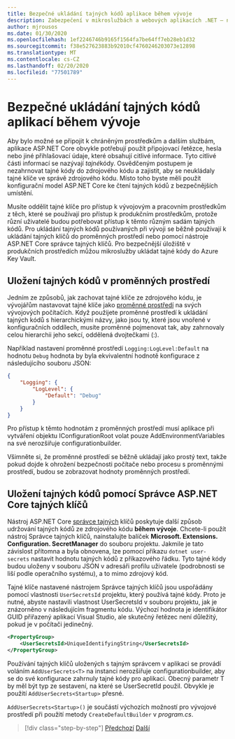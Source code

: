 ```yaml
---
title: Bezpečné ukládání tajných kódů aplikace během vývoje
description: Zabezpečení v mikroslužbách a webových aplikacích .NET – neukládejte tajné klíče vaší aplikace jako hesla, připojovací řetězce nebo klíče rozhraní API ve správě zdrojového kódu. Seznamte se s možnostmi, které můžete použít v ASP.NET Core, zejména musíte pochopit, jak se má řídit uživatel. tajné kódy.
author: mjrousos
ms.date: 01/30/2020
ms.openlocfilehash: 1ef2246746b9165f1564fa7be64ff7eb28eb1d32
ms.sourcegitcommit: f38e527623883b92010cf4760246203073e12898
ms.translationtype: MT
ms.contentlocale: cs-CZ
ms.lasthandoff: 02/20/2020
ms.locfileid: "77501789"
---
```

# <a name="store-application-secrets-safely-during-development"></a>Bezpečné ukládání tajných kódů aplikací během vývoje

Aby bylo možné se připojit k chráněným prostředkům a dalším službám, aplikace ASP.NET Core obvykle potřebují použít připojovací řetězce, hesla nebo jiné přihlašovací údaje, které obsahují citlivé informace. Tyto citlivé části informací se nazývají *tajné*kódy. Osvědčeným postupem je nezahrnovat tajné kódy do zdrojového kódu a zajistit, aby se neukládaly tajné klíče ve správě zdrojového kódu. Místo toho byste měli použít konfigurační model ASP.NET Core ke čtení tajných kódů z bezpečnějších umístění.

Musíte oddělit tajné klíče pro přístup k vývojovým a pracovním prostředkům z těch, které se používají pro přístup k produkčním prostředkům, protože různí uživatelé budou potřebovat přístup k těmto různým sadám tajných kódů. Pro ukládání tajných kódů používaných při vývoji se běžně používají k ukládání tajných klíčů do proměnných prostředí nebo pomocí nástroje ASP.NET Core správce tajných klíčů. Pro bezpečnější úložiště v produkčních prostředích můžou mikroslužby ukládat tajné kódy do Azure Key Vault.

## <a name="store-secrets-in-environment-variables"></a>Uložení tajných kódů v proměnných prostředí

Jedním ze způsobů, jak zachovat tajné klíče ze zdrojového kódu, je vývojářům nastavovat tajné klíče jako [proměnné prostředí](/aspnet/core/security/app-secrets#environment-variables) na svých vývojových počítačích. Když použijete proměnné prostředí k ukládání tajných kódů s hierarchickými názvy, jako jsou ty, které jsou vnořené v konfiguračních oddílech, musíte proměnné pojmenovat tak, aby zahrnovaly celou hierarchii jeho sekcí, oddělená dvojtečkami (:).

Například nastavení proměnné prostředí `Logging:LogLevel:Default` na hodnotu `Debug` hodnota by byla ekvivalentní hodnotě konfigurace z následujícího souboru JSON:

```json
{
    "Logging": {
        "LogLevel": {
            "Default": "Debug"
        }
    }
}
```

Pro přístup k těmto hodnotám z proměnných prostředí musí aplikace při vytváření objektu IConfigurationRoot volat pouze AddEnvironmentVariables na své nerozšiřuje configurationbuilder.

Všimněte si, že proměnné prostředí se běžně ukládají jako prostý text, takže pokud dojde k ohrožení bezpečnosti počítače nebo procesu s proměnnými prostředí, budou se zobrazovat hodnoty proměnných prostředí.

## <a name="store-secrets-with-the-aspnet-core-secret-manager"></a>Uložení tajných kódů pomocí Správce ASP.NET Core tajných klíčů

Nástroj ASP.NET Core [správce tajných](/aspnet/core/security/app-secrets#secret-manager) klíčů poskytuje další způsob udržování tajných kódů ze zdrojového kódu **během vývoje**. Chcete-li použít nástroj Správce tajných klíčů, nainstalujte balíček **Microsoft. Extensions. Configuration. SecretManager** do souboru projektu. Jakmile je tato závislost přítomna a byla obnovena, lze pomocí příkazu `dotnet user-secrets` nastavit hodnotu tajných kódů z příkazového řádku. Tyto tajné kódy budou uloženy v souboru JSON v adresáři profilu uživatele (podrobnosti se liší podle operačního systému), a to mimo zdrojový kód.

Tajné klíče nastavené nástrojem Správce tajných klíčů jsou uspořádány pomocí vlastnosti `UserSecretsId` projektu, který používá tajné kódy. Proto je nutné, abyste nastavili vlastnost UserSecretsId v souboru projektu, jak je znázorněno v následujícím fragmentu kódu. Výchozí hodnota je identifikátor GUID přiřazený aplikací Visual Studio, ale skutečný řetězec není důležitý, pokud je v počítači jedinečný.

```xml
<PropertyGroup>
    <UserSecretsId>UniqueIdentifyingString</UserSecretsId>
</PropertyGroup>
```

Používání tajných klíčů uložených s tajným správcem v aplikaci se provádí voláním `AddUserSecrets<T>` na instanci nerozšiřuje configurationbuilder, aby se do své konfigurace zahrnuly tajné kódy pro aplikaci. Obecný parametr T by měl být typ ze sestavení, na které se UserSecretId použil. Obvykle je použití `AddUserSecrets<Startup>` přesné.

`AddUserSecrets<Startup>()` je součástí výchozích možností pro vývojové prostředí při použití metody `CreateDefaultBuilder` v *program.cs*.

>[!div class="step-by-step"]
>[Předchozí](authorization-net-microservices-web-applications.md)
>[Další](azure-key-vault-protects-secrets.md)
